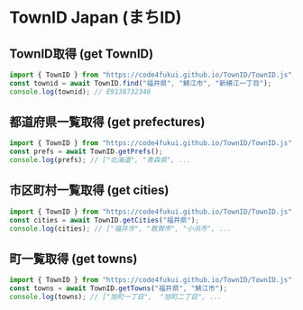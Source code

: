 # TownID Japan (まちID)

## TownID取得 (get TownID)

```js
import { TownID } from "https://code4fukui.github.io/TownID/TownID.js";
const townid = await TownID.find("福井県", "鯖江市", "新横江一丁目");
console.log(townid); // E9138732346
```

## 都道府県一覧取得 (get prefectures)

```js
import { TownID } from "https://code4fukui.github.io/TownID/TownID.js";
const prefs = await TownID.getPrefs();
console.log(prefs); // ["北海道", "青森県", ...
```

## 市区町村一覧取得 (get cities)

```js
import { TownID } from "https://code4fukui.github.io/TownID/TownID.js";
const cities = await TownID.getCities("福井県");
console.log(cities); // ["福井市", "敦賀市", "小浜市", ...
```

## 町一覧取得 (get towns)

```js
import { TownID } from "https://code4fukui.github.io/TownID/TownID.js";
const towns = await TownID.getTowns("福井県", "鯖江市");
console.log(towns); // ["旭町一丁目",  "旭町二丁目", ...
```
